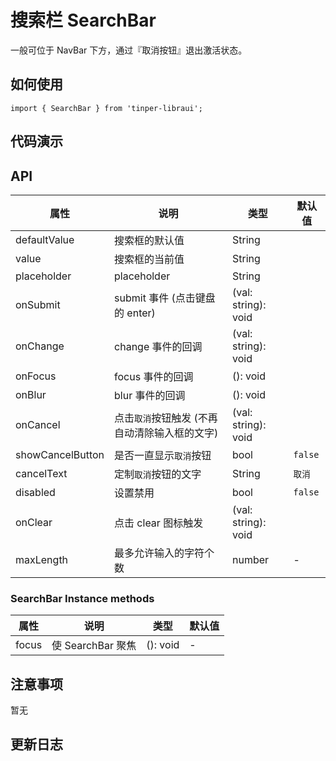 # 搜索栏 SearchBar

一般可位于 NavBar 下方，通过『取消按钮』退出激活状态。

## 如何使用

```
import { SearchBar } from 'tinper-libraui';

```

## 代码演示


## API

| 属性 | 说明 | 类型 | 默认值 |
|----|-----|------|------|
| defaultValue |    搜索框的默认值     | String |    |
| value      |  搜索框的当前值  | String |    |
| placeholder    |    placeholder     | String |    |
| onSubmit    |  submit 事件 (点击键盘的 enter)  | (val: string): void |    |
| onChange    |    change 事件的回调     | (val: string): void |    |
| onFocus    |    focus 事件的回调     | (): void |    |
| onBlur    |    blur 事件的回调     | (): void |    |
| onCancel  | 点击`取消`按钮触发 (不再自动清除输入框的文字) | (val: string): void |    |
| showCancelButton    |    是否一直显示`取消`按钮     | bool |  `false`  |
| cancelText    |   定制`取消`按钮的文字     | String |  `取消`  |
| disabled    |  设置禁用   | bool |  `false`  |
| onClear    |    点击 clear 图标触发  | (val: string): void |    |
| maxLength      |  最多允许输入的字符个数    | number | -  |


### SearchBar Instance methods

| 属性 | 说明 | 类型 | 默认值 |
|----|-----|------|------|
| focus     | 使 SearchBar 聚焦  | (): void |  -  |


## 注意事项

暂无

## 更新日志
